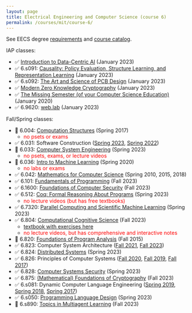 ```yaml
---
layout: page
title: Electrical Engineering and Computer Science (course 6)
permalink: /courses/mit/course-6/
---
```


See EECS degree [requirements](https://www.eecs.mit.edu/academics/undergraduate-programs/curriculum/) and [course catalog](http://student.mit.edu/catalog/m6a.html).

IAP classes:
- ✅ [Introduction to Data-Centric AI](https://dcai.csail.mit.edu) (January 2023)
- ✅ 6.s091: [Causality: Policy Evaluation, Structure Learning, and Representation Learning](https://github.com/csquires/6.S091-causality) (January 2023)
- ✅ 6.s092: [The Art and Science of PCB Design](https://pcb.mit.edu/) (January 2023)
- ✅ [Modern Zero Knowledge Cryptography](zkiap.com) (January 2023)
- ✅ [The Missing Semester (of your Computer Science Education)](https://missing.csail.mit.edu/) (January 2020)
- ✅ 6.9620: [web.lab](https://weblab.mit.edu/schedule/) (January 2023)

Fall/Spring classes:
- 🔄 6.004: [Computation Structures](https://ocw.mit.edu/courses/6-004-computation-structures-spring-2017/) (Spring 2017)
  - <span style="color:red">no psets or exams</span>
- ✅ 6.031: Software Construction ([Spring 2023](https://web.mit.edu/6.031/www/sp23/), [Spring 2022](https://web.mit.edu/6.031/www/sp22/))
- 🔄 6.033: [Computer System Engineering](https://web.mit.edu/6.1800/www/) (Spring 2023)
  - <span style="color:red">no psets, exams, or lecture videos</span>
- 🔄 6.036: [Intro to Machine Learning](https://openlearninglibrary.mit.edu/courses/course-v1:MITx+6.036+1T2019/course/#block-v1:MITx+6.036+1T2019+type@sequential+block@intro_ml) (Spring 2020)
  - <span style="color:red">no labs or exams</span>
- ✅ 6.042: [Mathematics for Computer Science](/courses/mit/course-6/6-042/) (Spring 2010, 2015, 2018)
- ✅ 6.101: [Fundamentals of Programming](https://py.mit.edu/fall23/calendar) (Fall 2023)
- ✅ 6.1600: [Foundations of Computer Security](https://61600.csail.mit.edu/2023/) (Fall 2023)
- ✅ 6.512: [Coq: Formal Reasoning About Programs](https://frap.csail.mit.edu/) (Spring 2023)
  - <span style="color:red">no lecture videos (but has free textbooks)</span>
- ✅ 6.7320: [Parallel Computing and Scientific Machine Learning](https://book.sciml.ai/) (Spring 2023)
- ✅ 6.804: [Computational Cognitive Science](http://9.660.scripts.mit.edu/) (Fall 2023)
  - [textbook with exercises here](https://probmods.org/)
  - <span style="color:red">no lecture videos, but has comprehensive and interactive notes</span>
- 📝 6.820: [Foundations of Program Analysis](https://ocw.mit.edu/courses/6-820-fundamentals-of-program-analysis-fall-2015/) (Fall 2015)
- ✅ 6.823: Computer System Architecture ([Fall 2021](https://web.archive.org/web/20220525062408/http://csg.csail.mit.edu/6.823/), [Fall 2023](http://csg.csail.mit.edu/6.5900/))
- ✅ 6.824: [Distributed Systems](https://pdos.csail.mit.edu/6.824/) (Spring 2023)
- ✅ 6.826: Principles of Computer Systems ([Fall 2020](https://6826.csail.mit.edu/2020/), [Fall 2019](https://6826.csail.mit.edu/2019/), [Fall 2017](https://6826.csail.mit.edu/2017/))
- ✅ 6.828: [Computer Systems Security](https://css.csail.mit.edu/6.5660/) (Spring 2023)
- ✅ 6.875: [(Mathematical) Foundations of Cryptography](https://mit6875.github.io) (Fall 2023)
- ✅ 6.s081: Dynamic Computer Language Engineering ([Spring 2019](http://6.s081.scripts.mit.edu/sp19/schedule.html), [Spring 2018](http://6.s081.scripts.mit.edu/sp18/schedule.html), [Spring 2017](http://6.s081.scripts.mit.edu/sp17/schedule.html))
- ✅ 6.s050: [Programming Language Design](https://people.csail.mit.edu/feser/pld-s23/) (Spring 2023)
- 📝 6.s890: [Topics in Multiagent Learning](http://web.mit.edu/~gfarina/www/6S890/) (Fall 2023)